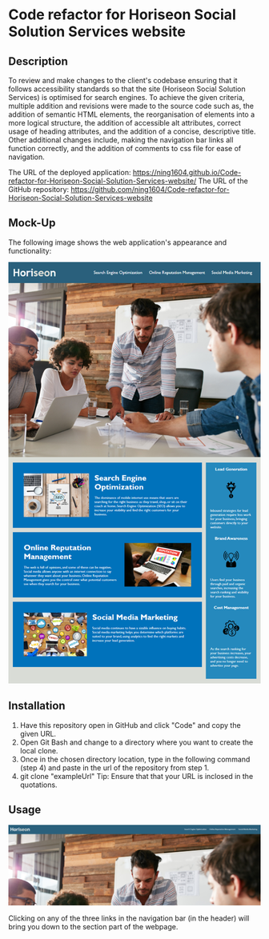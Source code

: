 # Code refactor for Horiseon Social Solution Services website

## Description

To review and make changes to the client's codebase ensuring that it follows accessibility standards so that the site (Horiseon Social Solution Services) is optimised for search engines. To achieve the given criteria, multiple addition and revisions were made to the source code such as, the addition of semantic HTML elements, the reorganisation of elements into a more logical structure, the addition of accessible alt attributes, correct usage of heading attributes, and the addition of a concise, descriptive title. Other additional changes include, making the navigation bar links all function correctly, and the addition of comments to css file for ease of navigation.

The URL of the deployed application:
https://ning1604.github.io/Code-refactor-for-Horiseon-Social-Solution-Services-website/
The URL of the GitHub repository:
https://github.com/ning1604/Code-refactor-for-Horiseon-Social-Solution-Services-website

## Mock-Up

The following image shows the web application's appearance and functionality:

![Image of mock up webpage](Develop/assets/images/mock-up-page.png)

## Installation

  1. Have this repository open in GitHub and click "Code" and copy the given URL.
  2. Open Git Bash and change to a directory where you want to create the local clone.
  3. Once in the chosen directory location, type in the following command (step 4) and paste in the url of the repository from step 1.
  4. git clone "exampleUrl"
  Tip: Ensure that that your URL is inclosed in the quotations.

## Usage

![Image of navigation bar links](Develop/assets/images/ScreenshotOfNavbar.png)

Clicking on any of the three links in the navigation bar (in the header) will bring you down to the section part of the webpage.
